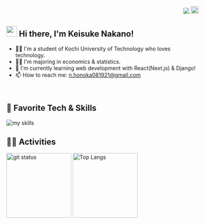 <div align="right">
  <img src="https://komarev.com/ghpvc/?username=Honoka-Nakano" />
  <a href="https://qiita.com/Honoka-Nakano">
    <img height="20" src="https://qiita-badge.apiapi.app/s/Honoka-Nakano/posts.svg" />
  </a>
</div>

## <img src="https://media.giphy.com/media/hvRJCLFzcasrR4ia7z/giphy.gif" width="28"> Hi there, I&apos;m Keisuke Nakano!

- 🧑‍💻 I&apos;m a student of Kochi University of Technology who loves technology.
- 🧑‍🎓 I&apos;m majoring in economics & statistics.
- 🌱 I&apos;m currently learning web development with React(Next.js) & Django!
- 📫 How to reach me: n.honoka081921@gmail.com
<br>

## 🌱 Favorite Tech & Skills
<img alt="my skills" src="https://skillicons.dev/icons?theme=dark&perline=6&i=html,css,js,ts,react,next,py,dj,git,cocker,r" />
<br>

## 🏃‍♀️ Activities
<div align="left" style='flex;'> 
  <img alt="git status" height="170px" src="https://github-readme-stats.vercel.app/api?username=Honoka-Nakano&theme=react&layout=compact" />
  <img alt="Top Langs" height="170px" src="https://github-readme-stats.vercel.app/api/top-langs/?username=Honoka-Nakano&theme=react&layout=compact" />
</div>
